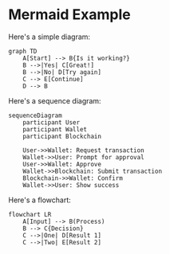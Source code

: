 # Mermaid Example

Here's a simple diagram:

```mermaid
graph TD
    A[Start] --> B{Is it working?}
    B -->|Yes| C[Great!]
    B -->|No| D[Try again]
    C --> E[Continue]
    D --> B
```

Here's a sequence diagram:

```mermaid
sequenceDiagram
    participant User
    participant Wallet
    participant Blockchain
    
    User->>Wallet: Request transaction
    Wallet->>User: Prompt for approval
    User->>Wallet: Approve
    Wallet->>Blockchain: Submit transaction
    Blockchain->>Wallet: Confirm
    Wallet->>User: Show success
```

Here's a flowchart:

```mermaid
flowchart LR
    A[Input] --> B(Process)
    B --> C{Decision}
    C -->|One| D[Result 1]
    C -->|Two| E[Result 2]
```